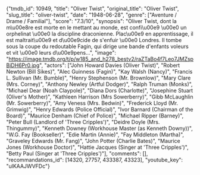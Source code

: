 {"tmdb_id": 10949, "title": "Oliver Twist", "original_title": "Oliver Twist", "slug_title": "oliver-twist", "date": "1948-06-28", "genre": ["Aventure / Drame / Familial"], "score": "7.3/10", "synopsis": "Oliver Twist, dont la m\u00e8re est morte en le mettant au monde, est confi\u00e9 \u00e0 un orphelinat \u00e0 la discipline draconienne. Plac\u00e9 en apprentissage, il est maltrait\u00e9 et d\u00e9cide de s'enfuir \u00e0 Londres. Il tombe sous la coupe du redoutable Fagin, qui dirige une bande d'enfants voleurs et vit \u00e0 leurs d\u00e9pens...", "image": "https://image.tmdb.org/t/p/w185_and_h278_bestv2/raZTaBo4f7Leo7JMZspBiDH6Pr0.jpg", "actors": ["John Howard Davies (Oliver Twist)", "Robert Newton (Bill Sikes)", "Alec Guinness (Fagin)", "Kay Walsh (Nancy)", "Francis L. Sullivan (Mr. Bumble)", "Henry Stephenson (Mr. Brownlow)", "Mary Clare (Mrs. Corney)", "Anthony Newley (Artful Dodger)", "Ralph Truman (Monks)", "Michael Dear (Noah Claypole)", "Diana Dors (Charlotte)", "Josephine Stuart (Oliver's Mother)", "Kathleen Harrison (Mrs Sowerberry)", "Gibb McLaughlin (Mr. Sowerberry)", "Amy Veness (Mrs. Bedwin)", "Frederick Lloyd (Mr. Grimwig)", "Henry Edwards (Police Official)", "Ivor Barnard (Chairman of the Board)", "Maurice Denham (Chief of Police)", "Michael Ripper (Barney)", "Peter Bull (Landlord of 'Three Cripples')", "Deidre Doyle (Mrs. Thingummy)", "Kenneth Downey (Workhouse Master (as Kenneth Downy))", "W.G. Fay (Bookseller)", "Edie Martin (Annie)", "Fay Middleton (Martha)", "Graveley Edwards (Mr. Fang)", "John Potter (Charlie Bates)", "Maurice Jones (Workhouse Doctor)", "Hattie Jacques (Singer at 'Three Cripples')", "Betty Paul (Singer at 'Three Cripples')"], "comments": [], "recommandations_id": [14320, 27757, 433387, 43323], "youtube_key": "ulKAAJWVFDc"}